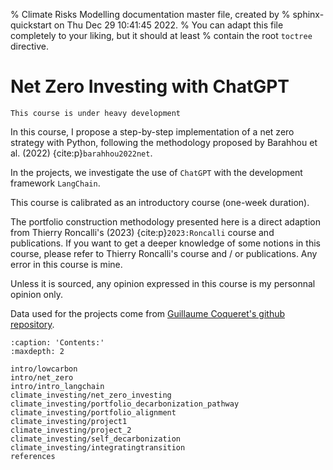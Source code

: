 % Climate Risks Modelling documentation master file, created by
% sphinx-quickstart on Thu Dec 29 10:41:45 2022.
% You can adapt this file completely to your liking, but it should at least
% contain the root `toctree` directive.

# Net Zero Investing with ChatGPT


```{warning}
This course is under heavy development
```

In this course, I propose a step-by-step implementation of a net zero strategy with Python, following the methodology proposed by Barahhou et al. (2022) {cite:p}`barahhou2022net`.

In the projects, we investigate the use of `ChatGPT` with the development framework `LangChain`.

This course is calibrated as an introductory course (one-week duration).

The portfolio construction methodology presented here is a direct adaption from Thierry Roncalli's (2023)  {cite:p}`2023:Roncalli` course and publications. If you want to get a deeper knowledge of some notions in this course, please refer to Thierry Roncalli's course and / or publications.
Any error in this course is mine. 

Unless it is sourced, any opinion expressed in this course is my personnal opinion only. 

Data used for the projects come from [Guillaume Coqueret's github repository](https://github.com/shokru/carbon_emissions).

```{toctree}
:caption: 'Contents:'
:maxdepth: 2

intro/lowcarbon
intro/net_zero
intro/intro_langchain
climate_investing/net_zero_investing
climate_investing/portfolio_decarbonization_pathway
climate_investing/portfolio_alignment
climate_investing/project1
climate_investing/project_2
climate_investing/self_decarbonization
climate_investing/integratingtransition
references
```